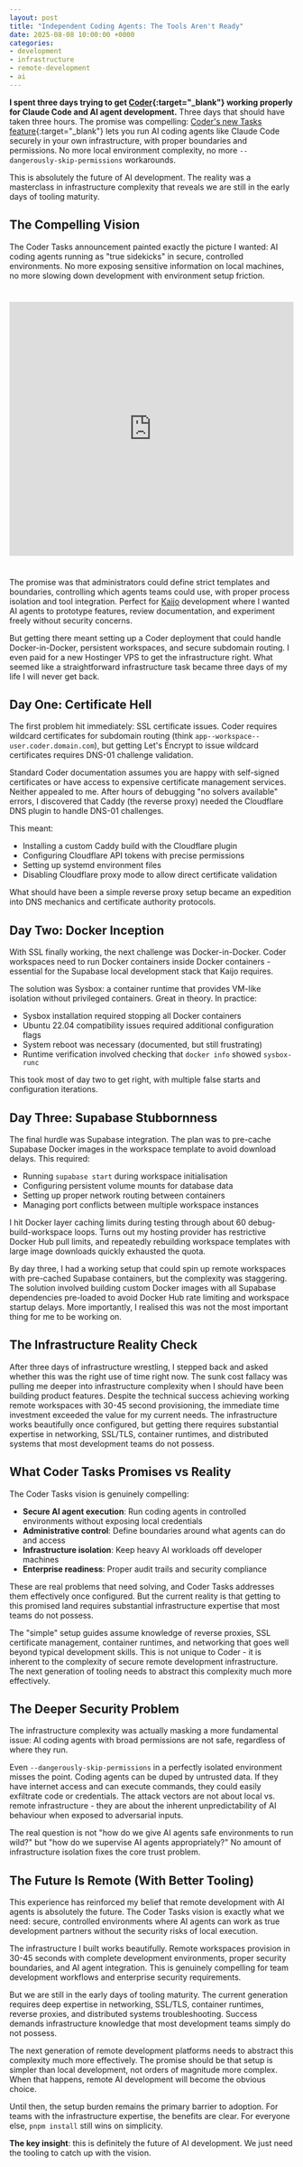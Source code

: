 ```yaml
---
layout: post
title: "Independent Coding Agents: The Tools Aren't Ready"
date: 2025-08-08 10:00:00 +0000
categories:
- development
- infrastructure
- remote-development
- ai
---
```


**I spent three days trying to get [Coder](https://coder.com){:target="_blank"} working properly for Claude Code and AI agent development.** Three days that should have taken three hours. The promise was compelling: [Coder's new Tasks feature](https://coder.com/blog/launch-week-2025-introducing-coder-tasks){:target="_blank"} lets you run AI coding agents like Claude Code securely in your own infrastructure, with proper boundaries and permissions. No more local environment complexity, no more `--dangerously-skip-permissions` workarounds.

This is absolutely the future of AI development. The reality was a masterclass in infrastructure complexity that reveals we are still in the early days of tooling maturity.

<!--more-->

## The Compelling Vision

The Coder Tasks announcement painted exactly the picture I wanted: AI coding agents running as "true sidekicks" in secure, controlled environments. No more exposing sensitive information on local machines, no more slowing down development with environment setup friction.

<div style="padding: 24px 0;">
<iframe width="100%" height="450" src="https://www.youtube.com/embed/rykDyqfHM9g" title="YouTube video player" frameborder="0" allowfullscreen></iframe>
</div>

The promise was that administrators could define strict templates and boundaries, controlling which agents teams could use, with proper process isolation and tool integration. Perfect for [Kaijo](https://kaijo.ai) development where I wanted AI agents to prototype features, review documentation, and experiment freely without security concerns.

But getting there meant setting up a Coder deployment that could handle Docker-in-Docker, persistent workspaces, and secure subdomain routing. I even paid for a new Hostinger VPS to get the infrastructure right. What seemed like a straightforward infrastructure task became three days of my life I will never get back.

## Day One: Certificate Hell

The first problem hit immediately: SSL certificate issues. Coder requires wildcard certificates for subdomain routing (think `app--workspace--user.coder.domain.com`), but getting Let's Encrypt to issue wildcard certificates requires DNS-01 challenge validation.

Standard Coder documentation assumes you are happy with self-signed certificates or have access to expensive certificate management services. Neither appealed to me. After hours of debugging "no solvers available" errors, I discovered that Caddy (the reverse proxy) needed the Cloudflare DNS plugin to handle DNS-01 challenges.

This meant:
- Installing a custom Caddy build with the Cloudflare plugin
- Configuring Cloudflare API tokens with precise permissions  
- Setting up systemd environment files
- Disabling Cloudflare proxy mode to allow direct certificate validation

What should have been a simple reverse proxy setup became an expedition into DNS mechanics and certificate authority protocols.

## Day Two: Docker Inception

With SSL finally working, the next challenge was Docker-in-Docker. Coder workspaces need to run Docker containers inside Docker containers - essential for the Supabase local development stack that Kaijo requires.

The solution was Sysbox: a container runtime that provides VM-like isolation without privileged containers. Great in theory. In practice:

- Sysbox installation required stopping all Docker containers
- Ubuntu 22.04 compatibility issues required additional configuration flags
- System reboot was necessary (documented, but still frustrating)
- Runtime verification involved checking that `docker info` showed `sysbox-runc`

This took most of day two to get right, with multiple false starts and configuration iterations.

## Day Three: Supabase Stubbornness  

The final hurdle was Supabase integration. The plan was to pre-cache Supabase Docker images in the workspace template to avoid download delays. This required:

- Running `supabase start` during workspace initialisation
- Configuring persistent volume mounts for database data
- Setting up proper network routing between containers
- Managing port conflicts between multiple workspace instances

I hit Docker layer caching limits during testing through about 60 debug-build-workspace loops. Turns out my hosting provider has restrictive Docker Hub pull limits, and repeatedly rebuilding workspace templates with large image downloads quickly exhausted the quota.

By day three, I had a working setup that could spin up remote workspaces with pre-cached Supabase containers, but the complexity was staggering. The solution involved building custom Docker images with all Supabase dependencies pre-loaded to avoid Docker Hub rate limiting and workspace startup delays. More importantly, I realised this was not the most important thing for me to be working on.

## The Infrastructure Reality Check

After three days of infrastructure wrestling, I stepped back and asked whether this was the right use of time right now. The sunk cost fallacy was pulling me deeper into infrastructure complexity when I should have been building product features. Despite the technical success achieving working remote workspaces with 30-45 second provisioning, the immediate time investment exceeded the value for my current needs. The infrastructure works beautifully once configured, but getting there requires substantial expertise in networking, SSL/TLS, container runtimes, and distributed systems that most development teams do not possess.

## What Coder Tasks Promises vs Reality

The Coder Tasks vision is genuinely compelling:

- **Secure AI agent execution**: Run coding agents in controlled environments without exposing local credentials
- **Administrative control**: Define boundaries around what agents can do and access  
- **Infrastructure isolation**: Keep heavy AI workloads off developer machines
- **Enterprise readiness**: Proper audit trails and security compliance

These are real problems that need solving, and Coder Tasks addresses them effectively once configured. But the current reality is that getting to this promised land requires substantial infrastructure expertise that most teams do not possess.

The "simple" setup guides assume knowledge of reverse proxies, SSL certificate management, container runtimes, and networking that goes well beyond typical development skills. This is not unique to Coder - it is inherent to the complexity of secure remote development infrastructure. The next generation of tooling needs to abstract this complexity much more effectively.

## The Deeper Security Problem

The infrastructure complexity was actually masking a more fundamental issue: AI coding agents with broad permissions are not safe, regardless of where they run.

Even `--dangerously-skip-permissions` in a perfectly isolated environment misses the point. Coding agents can be duped by untrusted data. If they have internet access and can execute commands, they could easily exfiltrate code or credentials. The attack vectors are not about local vs. remote infrastructure - they are about the inherent unpredictability of AI behaviour when exposed to adversarial inputs.

The real question is not "how do we give AI agents safe environments to run wild?" but "how do we supervise AI agents appropriately?" No amount of infrastructure isolation fixes the core trust problem.


## The Future Is Remote (With Better Tooling)

This experience has reinforced my belief that remote development with AI agents is absolutely the future. The Coder Tasks vision is exactly what we need: secure, controlled environments where AI agents can work as true development partners without the security risks of local execution.

The infrastructure I built works beautifully. Remote workspaces provision in 30-45 seconds with complete development environments, proper security boundaries, and AI agent integration. This is genuinely compelling for team development workflows and enterprise security requirements.

But we are still in the early days of tooling maturity. The current generation requires deep expertise in networking, SSL/TLS, container runtimes, reverse proxies, and distributed systems troubleshooting. Success demands infrastructure knowledge that most development teams simply do not possess.

The next generation of remote development platforms needs to abstract this complexity much more effectively. The promise should be that setup is simpler than local development, not orders of magnitude more complex. When that happens, remote AI development will become the obvious choice.

Until then, the setup burden remains the primary barrier to adoption. For teams with the infrastructure expertise, the benefits are clear. For everyone else, `pnpm install` still wins on simplicity.

**The key insight**: this is definitely the future of AI development. We just need the tooling to catch up with the vision.